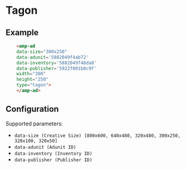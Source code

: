 # Tagon

## Example

```html
    <amp-ad
    data-size="300x250"
    data-adunit='5882049f4ab72'
    data-inventory='5882049f48da8'
    data-publisher='5922f001b0c9f'
    width="300"
    height="250"
    type="tagon">
    </amp-ad>
```

## Configuration

Supported parameters:

-   `data-size (Creative Size) [800x600, 640x480, 320x480, 300x250, 320x100, 320x50]`
-   `data-adunit (Adunit ID)`
-   `data-inventory (Inventory ID)`
-   `data-publisher (Publisher ID)`
